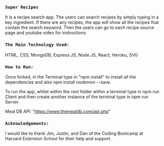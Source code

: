 
### `Super Recipes`
It is a recipe search app. The users can search recipes by simply typing in a key ingredient. If there are any recipes, the app will show all the recipes that contain the search keyword. Then the users can go to each recipe source page and youtube video for instructions.

### `The Main Technology Used:`
HTML, CSS, MongoDB, Express JS, Node JS, React, Heroku, SVG

### `How to Run:`
Once forked, in the Terminal type in "npm install" to install all the dependencies and also npm install nodemon --save.

To run the app, whilst within the root folder within a terminal type in npm run Client and then create another instance of the terminal type in npm run Server.

Meal DB API:
"https://www.themealdb.com/api.php"

### `Acknowledgements:`
I would like to thank Jim, Justin, and Dan of the Coding Bootcamp at Harvard Extension School for their help and support.
